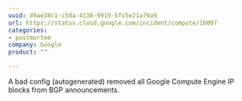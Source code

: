 ```yaml
---
uuid: d9ae38c1-c5da-4138-9919-5fc5e21a70a9
url: https://status.cloud.google.com/incident/compute/16007
categories:
- postmortem
company: Google
product: ""

---
```


A bad config (autogenerated) removed all Google Compute Engine IP blocks from BGP announcements.
